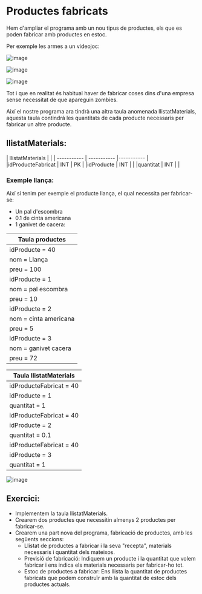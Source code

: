 # Productes fabricats

Hem d'ampliar el programa amb un nou tipus de productes, els que es poden fabricar amb productes en estoc.

Per exemple les armes a un videojoc:

![image](https://user-images.githubusercontent.com/110727546/221373787-f84cea5f-f792-4c4f-9fff-22a668aa7f6b.png)

![image](https://user-images.githubusercontent.com/110727546/221373833-a197cb00-5110-46f9-b434-ed5d2e7c7bbf.png)

![image](https://user-images.githubusercontent.com/110727546/221373884-7a2f8c67-0dcb-4644-a12b-6b249fe68ccb.png)

Tot i que en realitat és habitual haver de fabricar coses dins d'una empresa sense necessitat de que apareguin zombies.

Així el nostre programa ara tindrà una altra taula anomenada llistatMaterials, aquesta taula contindrà les quantitats de cada producte necessaris per fabricar un altre producte.

## llistatMaterials:

| llistatMaterials  | |
| ----------- | ----------- |----------- |
|idProducteFabricat | INT | PK |
|idProducte | INT | |
|quantitat | INT | |

### Exemple llança:

Així si tenim per exemple el producte llança, el qual necessita per fabricar-se:

- Un pal d'escombra
- 0.1 de cinta americana
- 1 ganivet de cacera:

| Taula productes | 
| ----------- | 
| idProducte = 40 |
| nom = Llança |
| preu = 100 |
| idProducte = 1 |
| nom = pal escombra |
| preu = 10 |
| idProducte = 2 |
| nom = cinta americana |
| preu = 5 |
| idProducte = 3 |
| nom = ganivet cacera |
| preu = 72 |

| Taula llistatMaterials | 
| ----------- | 
| idProducteFabricat = 40 |
| idProducte = 1 |
| quantitat = 1 |
| idProducteFabricat = 40 |
| idProducte = 2 |
| quantitat = 0.1 |
| idProducteFabricat = 40 |
| idProducte = 3 |
| quantitat = 1 |

![image](https://user-images.githubusercontent.com/110727546/221374290-0b3f5b97-af67-4fe7-851b-e3926b0ded00.png)

## Exercici:

- Implementem la taula llistatMaterials.
- Crearem dos productes que necessitin almenys 2 productes per fabricar-se.
- Crearem una part nova del programa, fabricació de productes, amb les següents seccions:
  - Llistat de productes a fabricar i la seva "recepta", materials necessaris i quantitat dels mateixos.
  - Previsió de fabricació: Indiquem un producte i la quantitat que volem fabricar i ens indica els materials necessaris per fabricar-ho tot.
  - Estoc de productes a fabricar: Ens llista la quantitat de productes fabricats que podem construïr amb la quantitat de estoc dels productes actuals.



